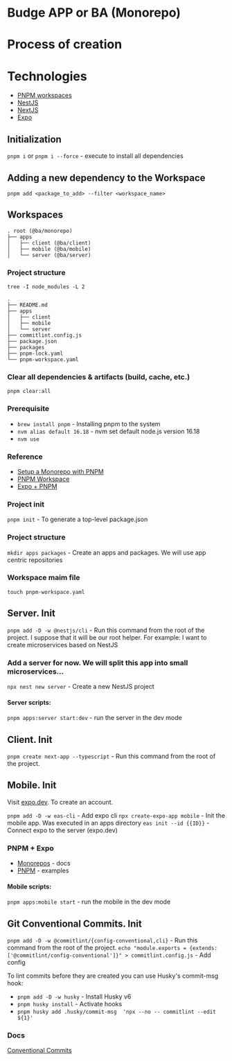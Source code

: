 # Budge APP or BA (Monorepo)

# Process of creation

# Technologies

- [PNPM workspaces](https://pnpm.io/workspaces)
- [NestJS](https://docs.nestjs.com/)
- [NextJS](https://nextjs.org/)
- [Expo](https://docs.expo.dev/)

## Initialization

`pnpm i` or `pnpm i --force` - execute to install all dependencies

## Adding a new dependency to the Workspace

`pnpm add <package_to_add> --filter <workspace_name>`

## Workspaces

```
. root (@ba/monorepo)
├── apps
│   ├── client (@ba/client)
│   ├── mobile (@ba/mobile)
│   └── server (@ba/server)
```

### Project structure

`tree -I node_modules -L 2`

```
.
├── README.md
├── apps
│   ├── client
│   ├── mobile
│   └── server
├── commitlint.config.js
├── package.json
├── packages
├── pnpm-lock.yaml
└── pnpm-workspace.yaml
```

### Clear all dependencies & artifacts (build, cache, etc.)

`pnpm clear:all`

### Prerequisite

- `brew install pnpm` - Installing pnpm to the system
- `nvm alias default 16.18` - nvm set default node.js version 16.18
- `nvm use`

### Reference

- [Setup a Monorepo with PNPM](https://dev.to/nx/setup-a-monorepo-with-pnpm-workspaces-and-speed-it-up-with-nx-1eem)
- [PNPM Workspace](https://pnpm.io/workspaces)
- [Expo + PNPM](https://github.com/byCedric/expo-monorepo-benchmark/tree/main/pnpm-v7)

### Project init

`pnpm init` - To generate a top-level package.json

### Project structure

`mkdir apps packages` - Create an apps and packages. We will use app centric repositories

### Workspace maim file

`touch pnpm-workspace.yaml`

## Server. Init

`pnpm add -D -w @nestjs/cli` - Run this command from the root of the project. I suppose that it will be our root helper. For example: I want to create microservices based on NestJS

### Add a server for now. We will split this app into small microservices...

`npx nest new server` - Create a new NestJS project

#### Server scripts:

`pnpm apps:server start:dev` - run the server in the dev mode

## Client. Init

`pnpm create next-app --typescript` - Run this command from the root of the project.

## Mobile. Init

Visit [expo.dev](https://expo.dev/). To create an account.

`pnpm add -D -w eas-cli` - Add expo cli
`npx create-expo-app mobile` - Init the mobile app. Was executed in an apps directory
`eas init --id {{ID}}` - Connect expo to the server (expo.dev)

### PNPM + Expo

- [Monorepos](https://docs.expo.dev/guides/monorepos/) - docs
- [PNPM](https://github.com/byCedric/expo-monorepo-benchmark) - examples

#### Mobile scripts:

`pnpm apps:mobile start` - run the mobile in the dev mode

## Git Conventional Commits. Init

`pnpm add -D -w @commitlint/{config-conventional,cli}` - Run this command from the root of the project.
`echo "module.exports = {extends: ['@commitlint/config-conventional']}" > commitlint.config.js` - Add config

To lint commits before they are created you can use Husky's commit-msg hook:

- `pnpm add -D -w husky` - Install Husky v6
- `pnpm husky install` - Activate hooks
- `pnpm husky add .husky/commit-msg  'npx --no -- commitlint --edit ${1}'`

### Docs

[Conventional Commits](https://www.conventionalcommits.org/en/v1.0.0/)
